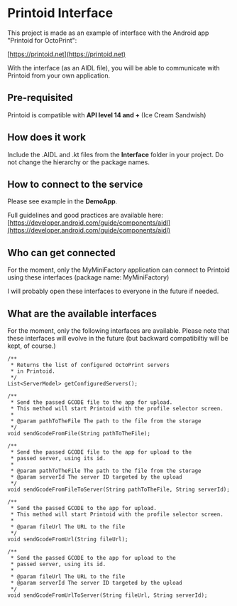 # Printoid Interface

This project is made as an example of interface with the Android app "Printoid for OctoPrint":

[https://printoid.net](https://printoid.net)

With the interface (as an AIDL file), you will be able to communicate with Printoid from your own application.

## Pre-requisited

Printoid is compatible with **API level 14 and +** (Ice Cream Sandwish)

## How does it work

Include the .AIDL and .kt files from the **Interface** folder in your project. Do not change the hierarchy or the package names.

## How to connect to the service

Please see example in the **DemoApp**. 

Full guidelines and good practices are available here:
[https://developer.android.com/guide/components/aidl](https://developer.android.com/guide/components/aidl)

## Who can get connected

For the moment, only the MyMiniFactory application can connect to Printoid using these interfaces (package name: MyMiniFactory)

I will probably open these interfaces to everyone in the future if needed.

## What are the available interfaces 

For the moment, only the following interfaces are available. Please note that these interfaces will evolve in the future (but backward compatibiltiy will be kept, of course.) 


    /**
     * Returns the list of configured OctoPrint servers
     * in Printoid.
     */
    List<ServerModel> getConfiguredServers();

    /**
     * Send the passed GCODE file to the app for upload.
     * This method will start Printoid with the profile selector screen.
     *
     * @param pathToTheFile The path to the file from the storage
     */
    void sendGcodeFromFile(String pathToTheFile);

    /**
     * Send the passed GCODE file to the app for upload to the
     * passed server, using its id.
     *
     * @param pathToTheFile The path to the file from the storage
     * @param serverId The server ID targeted by the upload
     */
    void sendGcodeFromFileToServer(String pathToTheFile, String serverId);

    /**
     * Send the passed GCODE to the app for upload.
     * This method will start Printoid with the profile selector screen.
     *
     * @param fileUrl The URL to the file
     */
    void sendGcodeFromUrl(String fileUrl);

    /**
     * Send the passed GCODE to the app for upload to the
     * passed server, using its id.
     *
     * @param fileUrl The URL to the file
     * @param serverId The server ID targeted by the upload
     */
    void sendGcodeFromUrlToServer(String fileUrl, String serverId);



